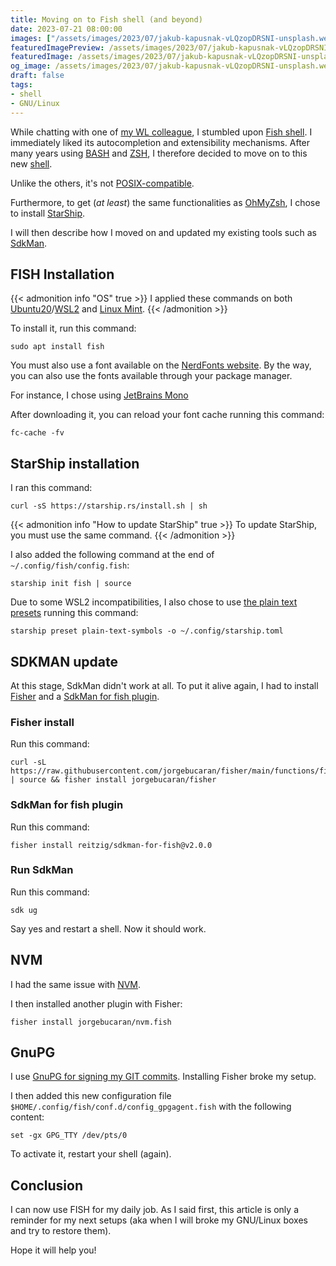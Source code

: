 ```yaml
---
title: Moving on to Fish shell (and beyond)
date: 2023-07-21 08:00:00
images: ["/assets/images/2023/07/jakub-kapusnak-vLQzopDRSNI-unsplash.webp"]
featuredImagePreview: /assets/images/2023/07/jakub-kapusnak-vLQzopDRSNI-unsplash.webp
featuredImage: /assets/images/2023/07/jakub-kapusnak-vLQzopDRSNI-unsplash.webp
og_image: /assets/images/2023/07/jakub-kapusnak-vLQzopDRSNI-unsplash.webp
draft: false
tags:
- shell
- GNU/Linux
---
```


While chatting with one of [my WL colleague](https://twitter.com/foxlegend), I stumbled upon [Fish shell](https://fishshell.com/). 
I immediately liked its autocompletion and extensibility mechanisms.
After many years using [BASH](https://www.gnu.org/software/bash/) and [ZSH](https://zsh.sourceforge.io/), I therefore decided to move on to this new [shell](https://en.wikipedia.org/wiki/Unix_shell).

Unlike the others, it's not [POSIX-compatible](https://fishshell.com/docs/current/fish_for_bash_users.html#fish-for-bash-users).

Furthermore, to get (_at least_) the same functionalities as [OhMyZsh](https://github.com/ohmyzsh/ohmyzsh), I chose to install [StarShip](https://starship.rs/).

I will then describe how I moved on and updated my existing tools such as [SdkMan](https://sdkman.io/).

## FISH Installation

{{< admonition info "OS" true >}}
I applied these commands on both [Ubuntu20](http://ubuntu.com/)/[WSL2](https://learn.microsoft.com/fr-fr/windows/wsl/install) and [Linux Mint](https://linuxmint.com/). 
{{< /admonition >}}

To install it, run this command:

```jshelllanguage
sudo apt install fish
```

You must also use a font available on the [NerdFonts website](https://www.nerdfonts.com/font-downloads). 
By the way, you can also use the fonts available through your package manager. 

For instance, I chose using [JetBrains Mono](https://github.com/ryanoasis/nerd-fonts/releases/download/v3.0.2/JetBrainsMono.zip) 

After downloading it, you can reload your font cache running this command:

```jshelllanguage
fc-cache -fv
```
## StarShip installation

I ran this command:
```jshelllanguage
curl -sS https://starship.rs/install.sh | sh
```

{{< admonition info "How to update StarShip" true >}}
To update StarShip, you must use the same command.
{{< /admonition >}}

I also added the following command at the end of ``~/.config/fish/config.fish``:

```shell
starship init fish | source
```
Due to some WSL2 incompatibilities, I also chose to use [the plain text presets](https://starship.rs/presets/plain-text.html) running this command:

```jshelllanguage
starship preset plain-text-symbols -o ~/.config/starship.toml
```

## SDKMAN update
At this stage, SdkMan didn't work at all. To put it alive again, I had to install [Fisher](https://github.com/jorgebucaran/fisher) and a [SdkMan for fish plugin](https://github.com/reitzig/sdkman-for-fish).

### Fisher install
Run this command:
```jshelllanguage
curl -sL https://raw.githubusercontent.com/jorgebucaran/fisher/main/functions/fisher.fish | source && fisher install jorgebucaran/fisher
```
### SdkMan for fish plugin
Run this command:
```jshelllanguage
fisher install reitzig/sdkman-for-fish@v2.0.0
```
### Run SdkMan 
Run this command:

```jshelllanguage
sdk ug
```
Say yes and restart a shell.
Now it should work.

## NVM
I had the same issue with [NVM](https://github.com/nvm-sh/nvm).

I then installed another plugin with Fisher:

```jshelllanguage
fisher install jorgebucaran/nvm.fish
```

## GnuPG 
I use [GnuPG for signing my GIT commits](https://blog.touret.info/2019/08/09/verifier-les-commit-git-avec-gpg/).
Installing Fisher broke my setup.

I then added this new configuration file ``$HOME/.config/fish/conf.d/config_gpgagent.fish`` with the following content:   

```jshelllanguage
set -gx GPG_TTY /dev/pts/0
```
To activate it, restart your shell (again).

## Conclusion
I can now use FISH for my daily job.
As I said first, this article is only a reminder for my next setups (aka when I will broke my GNU/Linux boxes and try to restore them).

Hope it will help you!